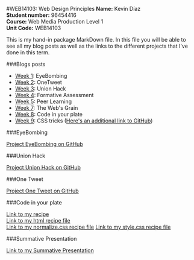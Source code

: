 #WEB14103: Web Design Principles
**Name:** Kevin Díaz  
**Student number:** 96454416  
**Course:** Web Media Production Level 1  
**Unit Code:** WEB14103  

This is my hand-in package MarkDown file. In this file you will be able to see all my blog posts as well as the links to the different projects that I've done in this term.

###Blogs posts
* [Week 1](http://fourthfloor.raveweb.net/karboleda/2016/12/05/eyebombing-web-design-principles/ ): EyeBombing
* [Week 2](http://fourthfloor.raveweb.net/karboleda/2016/12/05/34/): OneTweet
* [Week 3](http://fourthfloor.raveweb.net/karboleda/2016/12/05/union-hack-web-design-principles/): Union Hack
* [Week 4](http://fourthfloor.raveweb.net/karboleda/2016/12/05/formative-presentation-web-design-principles/): Formative Assessment
* [Week 5](http://fourthfloor.raveweb.net/karboleda/2016/12/05/peer-learning-web-design-principles/): Peer Learning
* [Week 7](http://fourthfloor.raveweb.net/karboleda/2016/12/05/the-webs-grain-web-design-principles/): The Web's Grain
* [Week 8](http://fourthfloor.raveweb.net/karboleda/2016/12/05/code-in-your-plate-web-design-principles/): Code in your plate
* [Week 9](http://fourthfloor.raveweb.net/karboleda/2016/12/05/css-tricks-web-design-principles/): CSS tricks ([Here's an additional link to GitHub](https://github.com/CallumLovekin28/CSS-Tricks/blob/master/Font%20Awesome.md))

###EyeBombing

[Project EyeBombing on GitHub](https://github.com/ImMrKDA/EyeBombingSP/blob/master/EYE%20BOMBING%20-%20SUMMATIVE%20PRESENTATION.md)

###Union Hack

[Project Union Hack on GitHub](https://github.com/ImMrKDA/UnionHackSP/blob/master/UnionHackSP.md)

###One Tweet

[Project One Tweet on GitHub](https://github.com/ImMrKDA/OneTweetSP/blob/master/OneTweetSP.md)

###Code in your plate

[Link to my recipe](https://thimbleprojects.org/immrkda/145378/)  
[Link to my html recipe file](https://github.com/ImMrKDA/WEB14103-KEVIN-DIAZ/blob/master/HTML%20RECIPE%20FILE.md)  
[Link to my normalize.css recipe file](https://github.com/ImMrKDA/WEB14103-KEVIN-DIAZ/blob/master/NORMALIZE.CSS%20FILE.md)
[Link to my style.css recipe file](https://github.com/ImMrKDA/WEB14103-KEVIN-DIAZ/blob/master/STYLE.CSS%20RECIPE%20FILE.md)

###Summative Presentation

[Link to my Summative Presentation](https://drive.google.com/open?id=0B1yvY6hTAQrkcTZFcDdVT1FlcUU) 

